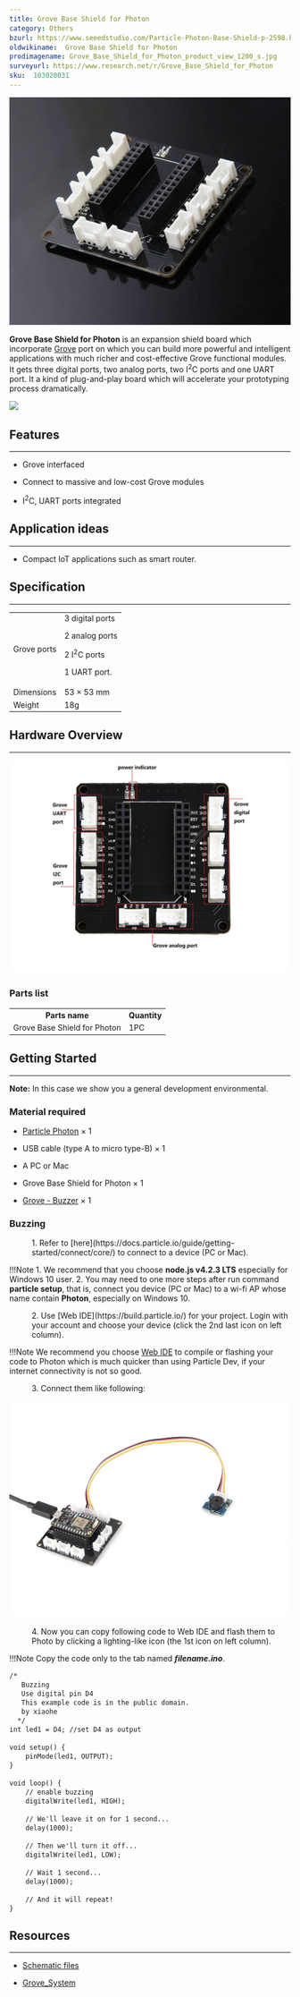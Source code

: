 ```yaml
---
title: Grove Base Shield for Photon
category: Others
bzurl: https://www.seeedstudio.com/Particle-Photon-Base-Shield-p-2598.html?cPath=98_106_57
oldwikiname:  Grove Base Shield for Photon
prodimagename: Grove_Base_Shield_for_Photon_product_view_1200_s.jpg
surveyurl: https://www.research.net/r/Grove_Base_Shield_for_Photon
sku:  103020031
---
```

![](https://github.com/SeeedDocument/Grove_Base_Shield_for_Photon/raw/master/img/Grove_Base_Shield_for_Photon_product_view_1200_s.jpg)

**Grove Base Shield for Photon** is an expansion shield board which incorporate [Grove](/Grove_System) port on which you can build more powerful and intelligent applications with much richer and cost-effective Grove functional modules. It gets three digital ports, two analog ports, two I<sup>2</sup>C ports and one UART port. It a kind of plug-and-play board which will accelerate your prototyping process dramatically.

[![](https://github.com/SeeedDocument/Seeed-WiKi/raw/master/docs/images/300px-Get_One_Now_Banner-ragular.png)](https://www.seeedstudio.com/Particle-Photon-Base-Shield-p-2598.html?cPath=98_106_57)

##  Features
---
*   Grove interfaced

*   Connect to massive and low-cost Grove modules

*   I<sup>2</sup>C, UART ports integrated

##  Application ideas
---
*   Compact IoT applications such as smart router.

##  Specification
---
<table>
<tr>
<td> Grove ports </td>
<td> 3 digital ports

2 analog ports

2 I<sup>2</sup>C ports

1 UART port.

</td></tr>
<tr>
<td> Dimensions  </td>
<td> 53  × 53 mm
</td></tr>
<tr>
<td> Weight  </td>
<td> 18g
</td></tr></table>

##  Hardware Overview
---
![](https://github.com/SeeedDocument/Grove_Base_Shield_for_Photon/raw/master/img/Grove_Base_Shield_for_Photon_component_diagram_annotated_1200_s.jpg)

###  **Parts list**

<table>
<tr>
<th>Parts name   </th>
<th> Quantity
</th></tr>
<tr>
<td> Grove Base Shield for Photon  </td>
<td> 1PC
</td></tr></table>

##  Getting Started
---
**Note:** In this case we show you a general development  environmental.

###  Material required

*   [Particle Photon](http://www.seeedstudio.com/depot/Particle-Photon-p-2527.html) × 1

*   USB cable (type A to micro type-B) × 1
*   A PC or Mac

*   Grove Base Shield for Photon × 1

*   [Grove - Buzzer](http://www.seeedstudio.com/depot/Grove-Buzzer-p-768.html?cPath=38) × 1

###  Buzzing

<dl><dd> 1. Refer to [here](https://docs.particle.io/guide/getting-started/connect/core/) to connect to a device (PC or Mac).
</dd></dl>

!!!Note
    1. We recommend that you choose **node.js v4.2.3 LTS** especially for Windows 10 user.
    2. You may need to one more steps after run command **particle setup**, that is, connect you device (PC or Mac) to a wi-fi AP whose name contain **Photon**, especially on Windows 10.

<dl><dd> 2. Use [Web IDE](https://build.particle.io/) for your project. Login with your account and choose your device (click the 2nd last icon on left column).
</dd></dl>

!!!Note
    We recommend you choose [Web IDE](https://build.particle.io/) to compile or flashing your code to Photon which is much quicker than using Particle Dev, if your internet connectivity is not so good.

<dl><dd> 3. Connect them like following:
</dd></dl>

![](https://github.com/SeeedDocument/Grove_Base_Shield_for_Photon/raw/master/img/Grove_Base_Shield_for_Photon_demo_conneciton_1200_S.jpg)

<dl><dd> 4. Now you can copy following code to Web IDE and flash them to Photo by clicking a lighting-like icon (the 1st icon on left column).
</dd></dl>

!!!Note
    Copy the code only to the tab named _**filename.ino**_.
```
/*
   Buzzing
   Use digital pin D4
   This example code is in the public domain.
   by xiaohe
  */
int led1 = D4; //set D4 as output

void setup() {
    pinMode(led1, OUTPUT);
}

void loop() {
    // enable buzzing
    digitalWrite(led1, HIGH);

    // We'll leave it on for 1 second...
    delay(1000);

    // Then we'll turn it off...
    digitalWrite(led1, LOW);

    // Wait 1 second...
    delay(1000);

    // And it will repeat!
}
```

##  Resources
---
*   [Schematic files](https://github.com/SeeedDocument/Grove_Base_Shield_for_Photon/raw/master/res/Schematic_files_for_Grove_Base_Shield_for_Photon.zip)

*   [Grove_System](/Grove_System)

